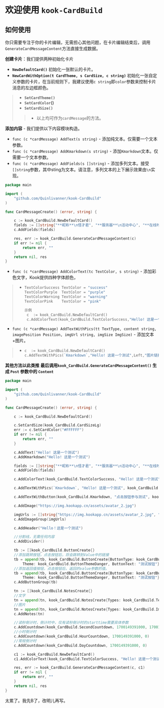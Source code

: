 # 欢迎使用 `kook-CardBuild`

## 如何使用

你只需要专注于你的卡片编辑，无需担心其他问题，在卡片编辑结束后，调用`GenerateCardMessageContent`方法直接生成数据。

**创建卡片**：我们提供两种初始化卡片

- **`NewDefaultCard()`**  初始化一张默认的卡片。
- **`NewCardWithOption(t CardTheme, s CardSize, c string)`**  初始化一张自定义参数的卡片，在当前规则下，我建议使用`c string`即`color`参数来控制卡片消息的左边框颜色。

> - **`SetCardTheme()`**
> - **`SetCardColor`()**
> - **`SetCardSize()`**
>
> > - 以上均可作为`cardMessage`的方法。

**添加内容** - 我们提供以下内容模块构造。

- `func (c *cardMessage) AddText(s string)`  - 添加纯文本。仅需要一个文本参数。
- `func (c *cardMessage) AddKmarkdown(s string)` - 添加`Kmarkdown`文本。仅需要一个文本参数。
- `func (c *cardMessage) AddFields(s []string)` - 添加多列文本。接受`[]string`参数，其中sting为文本。请注意，多列文本的上下展示效果由`\n`实现。

```go
package main

import (
	"github.com/Quinlivanner/kook-CardBuild"
)

func CardMessageCreate() (error, string) {

	c := kook_CardBuild.NewDefaultCard()
	fields := []string{"**昵称**\n怪才君", "**服务器**\n活动中心", "**在线时间**\n9:00-21:00"}
	c.AddFields(fields)

	res, err := kook_CardBuild.GenerateCardMessageContent(c)
	if err != nil {
		return err, ""
	}
	return nil, res
}
```

- `func (c *cardMessage) AddColorText(tc TextColor, s string)` - 添加彩色文字，Kook提供四种字体颜色，

> - ```go
>   TextColorSuccess TextColor = "success"
>   TextColorPurple  TextColor = "purple"
>   TextColorWarning TextColor = "warning"
>   TextColorPink    TextColor = "pink"
>   
>   示例
>    c  := kook_CardBuild.NewDefaultCard()
>    c.AddColorText(kook_CardBuild.TextColorSuccess,"Hello! 这是一个测试")
>   ```

- ``func (c *cardMessage) AddTextWithPics(tt TextType, content string, imagePosition Position, imgUrl string, imgSize ImgSize)`` - 添加文本+图片。

> - ```go
>   c  := kook_CardBuild.NewDefaultCard()
>   c.AddTextWithPics(`Kmarkdown`,"Hello! 这是一个测试",Left,"图片链接",ImgSizeSizeLg)
>   ```

**其他方法以此类推**
**最后调用`kook_CardBuild.GenerateCardMessageContent()` 生成 `Post` 参数中的 `Content`**

```go
package main

import (
	"github.com/Quinlivanner/kook-CardBuild"
)

func CardMessageCreate() (error, string) {

	c := kook_CardBuild.NewDefaultCard()

	c.SetCardSize(kook_CardBuild.CardSizeLg)
	err := c.SetCardColor("#FFFFFF")
	if err != nil {
		return err, ""
	}

	c.AddText("Hello! 这是一个测试")
	c.AddKmarkdown("Hello! 这是一个测试")

	fields := []string{"**昵称**\n怪才君", "**服务器**\n活动中心", "**在线时间**\n9:00-21:00"}
	c.AddFields(fields)

	c.AddColorText(kook_CardBuild.TextColorSuccess, "Hello! 这是一个测试")

	c.AddTextWithPics(`Kmarkdown`, "Hello! 这是一个测试", kook_CardBuild.Left, "https://img.kookapp.cn/assets/avatar_2.jpg", kook_CardBuild.ImgSizeSizeLg)

	c.AddTextWithButton(kook_CardBuild.Kmarkdown, "点击按钮参与测试", kook_CardBuild.ButtonThemeDanger, "测试按钮")

	c.AddImage("https://img.kookapp.cn/assets/avatar_2.jpg")

	imgUrls := []string{"https://img.kookapp.cn/assets/avatar_2.jpg", "https://img.kookapp.cn/assets/avatar_2.jpg", "https://img.kookapp.cn/assets/avatar_2.jpg"}
	c.AddImageGroup(imgUrls)

	c.AddHeader("Hello！这是一个测试")

	//分割线，无需任何内容
	c.AddDivider()

	tb := []kook_CardBuild.ButtonCreate{}
	//添加跳转按钮，点击按钮后，将会跳转到Value中的链接
	tb = append(tb, kook_CardBuild.ButtonCreate{ButtonType: kook_CardBuild.LinkButton, Value: "https://img.kookapp.cn/assets/avatar_2.jpg",
		Theme: kook_CardBuild.ButtonThemeDanger, ButtonText: "测试按钮"})
	//添加返回值按钮，点击按钮后，返回的value参数的值。
	tb = append(tb, kook_CardBuild.ButtonCreate{ButtonType: kook_CardBuild.ReturnBUtton, Value: "Clicked",
		Theme: kook_CardBuild.ButtonThemeDanger, ButtonText: "测试按钮"})
	c.AddButtonGroup(tb)

	tn := []kook_CardBuild.NotesCreate{}
	//文字
	tn = append(tn, kook_CardBuild.NotesCreate{Types: kook_CardBuild.TextNoteType, Value: "这是一个测试"})
	//图片
	tn = append(tn, kook_CardBuild.NotesCreate{Types: kook_CardBuild.ImgNotetype, Value: "https://img.kookapp.cn/assets/avatar_2.jpg"})
	c.AddNotes(tn)

	//读秒倒计时，倒计时中，仅有读秒倒计时的starttime需要具体参数
	c.AddCountdown(kook_CardBuild.SecondCountdown, 1700149391000, 1700149391000)
	//小时倒计时
	c.AddCountdown(kook_CardBuild.HourCountdown, 1700149391000, 0)
	//常规倒计时
	c.AddCountdown(kook_CardBuild.DayCountdown, 1700149391000, 0)

	c1 := kook_CardBuild.NewDefaultCard()
	c1.AddColorText(kook_CardBuild.TextColorSuccess, "Hello! 这是一个测试")

	res, err := kook_CardBuild.GenerateCardMessageContent(c, c1)
	if err != nil {
		return err, ""
	}
	return nil, res
}
```

太累了。我先B了，改明儿再写。

